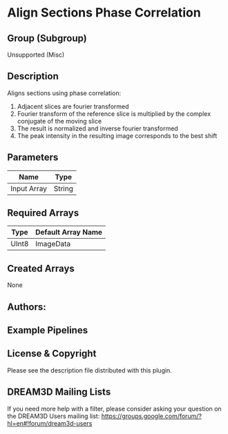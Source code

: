 Align Sections Phase Correlation 
=====

## Group (Subgroup) ##

Unsupported (Misc)

## Description ##

Aligns sections using phase correlation:
   1. Adjacent slices are fourier transformed
   2. Fourier transform of the reference slice is multiplied by the complex conjugate of the moving slice
   3. The result is normalized and inverse fourier transformed
   4. The peak intensity in the resulting image corresponds to the best shift


## Parameters ##

| Name             | Type |
|------------------|------|
| Input Array | String |


## Required Arrays ##

| Type | Default Array Name |
|------|--------------------|
| UInt8  | ImageData     |


## Created Arrays ##

None


## Authors: ##




## Example Pipelines ##



## License & Copyright ##

Please see the description file distributed with this plugin.

## DREAM3D Mailing Lists ##

If you need more help with a filter, please consider asking your question on the DREAM3D Users mailing list:
https://groups.google.com/forum/?hl=en#!forum/dream3d-users


